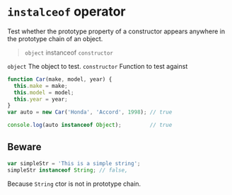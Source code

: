 # `instalceof` operator

Test whether the prototype property of a constructor appears anywhere in the prototype chain of an object.

> `object` instanceof `constructor`

`object`
The object to test.
`constructor`
Function to test against

```js
function Car(make, model, year) {
  this.make = make;
  this.model = model;
  this.year = year;
}
var auto = new Car('Honda', 'Accord', 1998); // true

console.log(auto instanceof Object);         // true
```

## Beware

```js
var simpleStr = 'This is a simple string'; 
simpleStr instanceof String; // false, 
```
Because `String` ctor is not in prototype chain.


